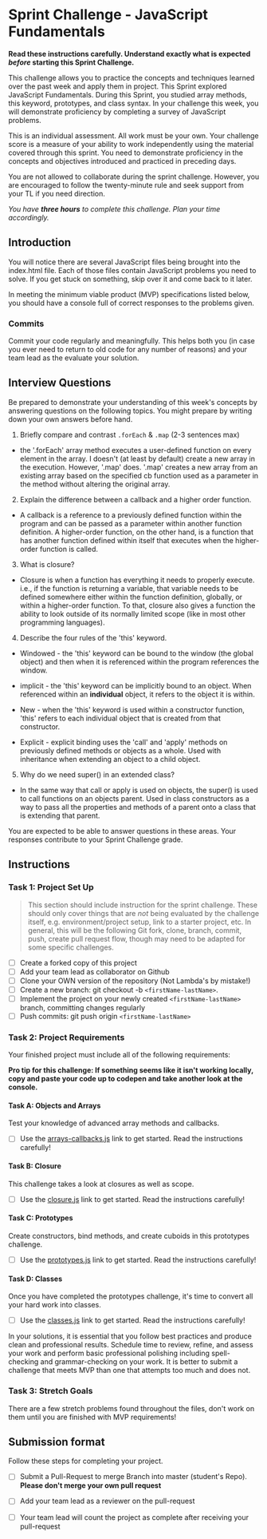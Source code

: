 # Sprint Challenge - JavaScript Fundamentals

**Read these instructions carefully. Understand exactly what is expected _before_ starting this Sprint Challenge.**

This challenge allows you to practice the concepts and techniques learned over the past week and apply them in project. This Sprint explored JavaScript Fundamentals. During this Sprint, you studied array methods, this keyword, prototypes, and class syntax. In your challenge this week, you will demonstrate proficiency by completing a survey of JavaScript problems.

This is an individual assessment. All work must be your own. Your challenge score is a measure of your ability to work independently using the material covered through this sprint. You need to demonstrate proficiency in the concepts and objectives introduced and practiced in preceding days.

You are not allowed to collaborate during the sprint challenge. However, you are encouraged to follow the twenty-minute rule and seek support from your TL if you need direction. 

_You have **three hours** to complete this challenge. Plan your time accordingly._


## Introduction

You will notice there are several JavaScript files being brought into the index.html file.  Each of those files contain JavaScript problems you need to solve.  If you get stuck on something, skip over it and come back to it later.

In meeting the minimum viable product (MVP) specifications listed below, you should have a console full of correct responses to the problems given.

### Commits

Commit your code regularly and meaningfully. This helps both you (in case you ever need to return to old code for any number of reasons) and your team lead as the evaluate your solution.

## Interview Questions

Be prepared to demonstrate your understanding of this week's concepts by answering questions on the following topics. You might prepare by writing down your own answers before hand.

1. Briefly compare and contrast `.forEach` & `.map` (2-3 sentences max)

  - the '.forEach' array method executes a user-defined function on every element in the array. I doesn't (at least by default) create a new array in the execution. However, '.map' does. '.map' creates a new array from an existing array based on the specified cb function used as a parameter in the method without altering the original array.

2. Explain the difference between a callback and a higher order function.

  - A callback is a reference to a previously defined function within the program and can be passed as a parameter within another function definition. A higher-order function, on the other hand, is a function that has another function defined within itself that executes when the higher-order function is called.

3. What is closure?

  - Closure is when a function has everything it needs to properly execute. i.e., if the function is returning a variable, that variable needs to be defined somewhere either within the function definition, globally, or within a higher-order function. To that, closure also gives a function the ability to look outside of its normally limited scope (like in most other programming languages).

4. Describe the four rules of the 'this' keyword.

  - Windowed - the 'this' keyword can be bound to the window (the global object) and then when it is referenced within the program references the window.

  - implicit - the 'this' keyword can be implicitly bound to an object. When referenced within an **individual** object, it refers to the object it is within.

  - New - when the 'this' keyword is used within a constructor function, 'this' refers to each individual object that is created from that constructor.

  - Explicit - explicit binding uses the 'call' and 'apply' methods on previously defined methods or objects as a whole. Used with inheritance when extending an object to a child object.

5. Why do we need super() in an extended class?

  - In the same way that call or apply is used on objects, the super() is used to call functions on an objects parent. Used in class constructors as a way to pass all the properties and methods of a parent onto a class that is extending that parent.

You are expected to be able to answer questions in these areas. Your responses contribute to your Sprint Challenge grade. 

## Instructions

### Task 1: Project Set Up

> This section should include instruction for the sprint challenge. These should only cover things that are _not_ being evaluated by the challenge itself, e.g. environment/project setup, link to a starter project, etc. In general, this will be the following Git fork, clone, branch, commit, push, create pull request flow, though may need to be adapted for some specific challenges.

- [ ] Create a forked copy of this project
- [ ] Add your team lead as collaborator on Github
- [ ] Clone your OWN version of the repository (Not Lambda's by mistake!)
- [ ] Create a new branch: git checkout -b `<firstName-lastName>`.
- [ ] Implement the project on your newly created `<firstName-lastName>` branch, committing changes regularly
- [ ] Push commits: git push origin `<firstName-lastName>`

### Task 2: Project Requirements

Your finished project must include all of the following requirements:

**Pro tip for this challenge: If something seems like it isn't working locally, copy and paste your code up to codepen and take another look at the console.**

#### Task A: Objects and Arrays

Test your knowledge of advanced array methods and callbacks.
* [ ] Use the [arrays-callbacks.js](challenges/arrays-callbacks.js) link to get started.  Read the instructions carefully!

#### Task B: Closure

This challenge takes a look at closures as well as scope. 
* [ ] Use the [closure.js](challenges/closure.js) link to get started. Read the instructions carefully!

#### Task C: Prototypes

Create constructors, bind methods, and create cuboids in this prototypes challenge.
* [ ] Use the [prototypes.js](challenges/prototypes.js) link to get started. Read the instructions carefully!

#### Task D: Classes

Once you have completed the prototypes challenge, it's time to convert all your hard work into classes.
* [ ] Use the [classes.js](challenges/classes.js) link to get started. Read the instructions carefully!

In your solutions, it is essential that you follow best practices and produce clean and professional results. Schedule time to review, refine, and assess your work and perform basic professional polishing including spell-checking and grammar-checking on your work. It is better to submit a challenge that meets MVP than one that attempts too much and does not.

### Task 3: Stretch Goals 

There are a few stretch problems found throughout the files, don't work on them until you are finished with MVP requirements!

## Submission format

Follow these steps for completing your project.

- [ ] Submit a Pull-Request to merge <firstName-lastName> Branch into master (student's  Repo). **Please don't merge your own pull request**
- [ ] Add your team lead as a reviewer on the pull-request
- [ ] Your team lead will count the project as complete after receiving your pull-request


